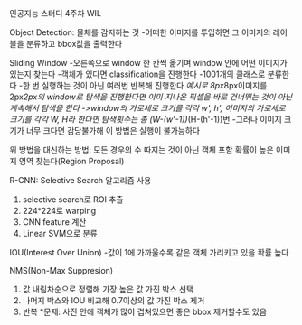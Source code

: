 인공지능 스터디 4주차 WIL

Object Detection: 물체를 감지하는 것
-어떠한 이미지를 투입하면 그 이미지의 레이블을 분류하고 bbox값을 출력한다

Sliding Window
-오른쪽으로 window 한 칸씩 옮기며 window 안에 어떤 이미지가 있는지 찾는다
-객체가 있다면 classification을 진행한다
-1001개의 클래스로 분류한다
-한 번 실행하는 것이 아닌 여러번 반복해 진행한다
*예시로 8px*8px이미지를 2px*2px의 window로 탐색을 진행한다면 이미 지나온 픽셀을 바로 건너뛰는 것이 아닌 계속해서 탐색을 한다
->window의 가로세로 크기를 각각 w', h', 이미지의 가로세로 크기를 각각 W, H라 한다면 탐색횟수는 총 (W-(w'-1))*(H-(h'-1))번
-그러나 이미지 크기가 너무 크다면 감당불가해 이 방법은 실행이 불가능하다

위 방법을 대신하는 방법: 모든 경우의 수 따지는 것이 아닌 객체 포함 확률이 높은 이미지 영역 찾는다(Region Proposal)

R-CNN: Selective Search 알고리즘 사용
1. selective search로 ROI 추출
2. 224*224로 warping
3. CNN feature 계산
4. Linear SVM으로 분류

IOU(Interest Over Union)
-값이 1에 가까울수록 같은 객체 가리키고 있을 확률 높다

NMS(Non-Max Suppresion)
1. 값 내림차순으로 정렬해 가장 높은 값 가진 박스 선택
2. 나머지 박스와 IOU 비교해 0.7이상의 값 가진 박스 제거
3. 반복
*문제: 사진 안에 객체가 많이 겹쳐있으면 좋은 bbox 제거할수도 있음



